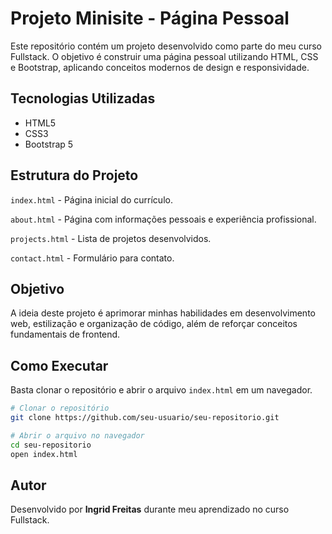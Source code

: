 # Projeto Minisite - Página Pessoal

Este repositório contém um projeto desenvolvido como parte do meu curso Fullstack. O objetivo é construir uma página pessoal utilizando HTML, CSS e Bootstrap, aplicando conceitos modernos de design e responsividade.

## Tecnologias Utilizadas

- HTML5
- CSS3
- Bootstrap 5

## Estrutura do Projeto

`index.html` - Página inicial do currículo.

`about.html` - Página com informações pessoais e experiência profissional.

`projects.html` - Lista de projetos desenvolvidos.

`contact.html` - Formulário para contato.

## Objetivo

A ideia deste projeto é aprimorar minhas habilidades em desenvolvimento web, estilização e organização de código, além de reforçar conceitos fundamentais de frontend.

## Como Executar

Basta clonar o repositório e abrir o arquivo `index.html` em um navegador.

```bash
# Clonar o repositório
git clone https://github.com/seu-usuario/seu-repositorio.git

# Abrir o arquivo no navegador
cd seu-repositorio
open index.html
```

## Autor

Desenvolvido por **Ingrid Freitas** durante meu aprendizado no curso Fullstack.

